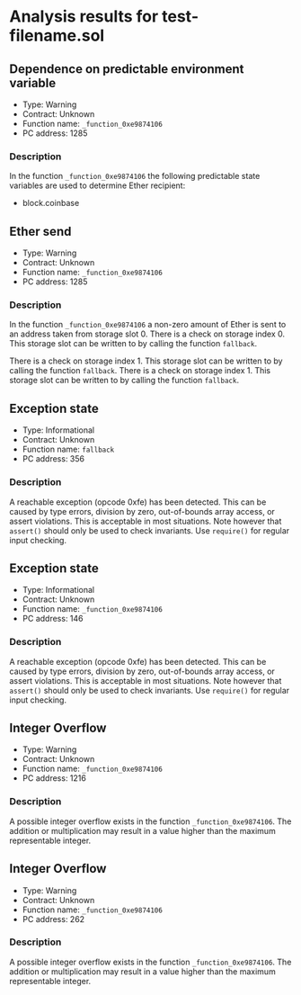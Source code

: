 # Analysis results for test-filename.sol

## Dependence on predictable environment variable

- Type: Warning
- Contract: Unknown
- Function name: `_function_0xe9874106`
- PC address: 1285

### Description

In the function `_function_0xe9874106` the following predictable state variables are used to determine Ether recipient:
- block.coinbase


## Ether send

- Type: Warning
- Contract: Unknown
- Function name: `_function_0xe9874106`
- PC address: 1285

### Description

In the function `_function_0xe9874106` a non-zero amount of Ether is sent to an address taken from storage slot 0.
There is a check on storage index 0. This storage slot can be written to by calling the function `fallback`.

There is a check on storage index 1. This storage slot can be written to by calling the function `fallback`.
There is a check on storage index 1. This storage slot can be written to by calling the function `fallback`.

## Exception state

- Type: Informational
- Contract: Unknown
- Function name: `fallback`
- PC address: 356

### Description

A reachable exception (opcode 0xfe) has been detected. This can be caused by type errors, division by zero, out-of-bounds array access, or assert violations. This is acceptable in most situations. Note however that `assert()` should only be used to check invariants. Use `require()` for regular input checking. 

## Exception state

- Type: Informational
- Contract: Unknown
- Function name: `_function_0xe9874106`
- PC address: 146

### Description

A reachable exception (opcode 0xfe) has been detected. This can be caused by type errors, division by zero, out-of-bounds array access, or assert violations. This is acceptable in most situations. Note however that `assert()` should only be used to check invariants. Use `require()` for regular input checking. 

## Integer Overflow 

- Type: Warning
- Contract: Unknown
- Function name: `_function_0xe9874106`
- PC address: 1216

### Description

A possible integer overflow exists in the function `_function_0xe9874106`.
The addition or multiplication may result in a value higher than the maximum representable integer.

## Integer Overflow 

- Type: Warning
- Contract: Unknown
- Function name: `_function_0xe9874106`
- PC address: 262

### Description

A possible integer overflow exists in the function `_function_0xe9874106`.
The addition or multiplication may result in a value higher than the maximum representable integer.